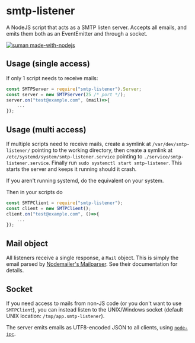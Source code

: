 # smtp-listener

A NodeJS script that acts as a SMTP listen server. Accepts all emails, and emits them both as an EventEmitter and through a socket.


[![suman made-with-nodejs](https://cdn.pixabay.com/photo/2015/04/23/17/41/node-js-736399_960_720.png)](https://nodejs.org)

## Usage (single access)

If only 1 script needs to receive mails:

```javascript
const SMTPServer = require("smtp-listener").Server;
const server = new SMTPServer(25 /* port */);
server.on("test@example.com", (mail)=>{
    ...
});
```

## Usage (multi access)

If multiple scripts need to receive mails, create a symlink at `/var/dev/smtp-listener/` pointing to the working directory, then create a symlink at `/etc/systemd/system/smtp-listener.service` pointing to `./service/smtp-listener.service`. Finally run `sudo systemctl start smtp-listener`. This starts the server and keeps it running should it crash.

If you aren't running systemd, do the equivalent on your system.

Then in your scripts do

```javascript
const SMTPClient = require("smtp-listener");
const client = new SMTPClient();
client.on("test@example.com", ()=>{
    ...
});
```

## Mail object

All listeners receive a single response, a `Mail` object. This is simply the email parsed by [Nodemailer's Mailparser](https://nodemailer.com/extras/mailparser/). See their documentation for details.

## Socket

If you need access to mails from non-JS code (or you don't want to use `SMTPClient`), you can instead listen to the UNIX/Windows socket (default UNIX location: `/tmp/app.smtp-listener`).

The server emits emails as UTF8-encoded JSON to all clients, using [`node-ipc`](https://github.com/RIAEvangelist/node-ipc).

